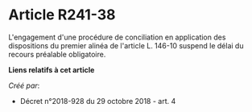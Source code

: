# Article R241-38

L'engagement d'une procédure de conciliation en application des dispositions du premier alinéa de l'article L. 146-10 suspend
le délai du recours préalable obligatoire.

**Liens relatifs à cet article**

_Créé par_:

  - Décret n°2018-928 du 29 octobre 2018 - art. 4
